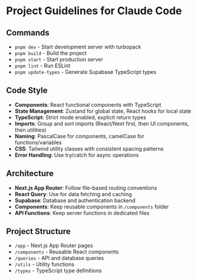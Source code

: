 # Project Guidelines for Claude Code

## Commands
- `pnpm dev` - Start development server with turbopack
- `pnpm build` - Build the project
- `pnpm start` - Start production server
- `pnpm lint` - Run ESLint
- `pnpm update-types` - Generate Supabase TypeScript types

## Code Style
- **Components**: React functional components with TypeScript
- **State Management**: Zustand for global state, React hooks for local state
- **TypeScript**: Strict mode enabled, explicit return types
- **Imports**: Group and sort imports (React/Next first, then UI components, then utilities)
- **Naming**: PascalCase for components, camelCase for functions/variables 
- **CSS**: Tailwind utility classes with consistent spacing patterns
- **Error Handling**: Use try/catch for async operations

## Architecture
- **Next.js App Router**: Follow file-based routing conventions
- **React Query**: Use for data fetching and caching
- **Supabase**: Database and authentication backend
- **Components**: Keep reusable components in `/components` folder
- **API Functions**: Keep server functions in dedicated files

## Project Structure
- `/app` - Next.js App Router pages
- `/components` - Reusable React components
- `/queries` - API and database queries
- `/utils` - Utility functions
- `/types` - TypeScript type definitions
